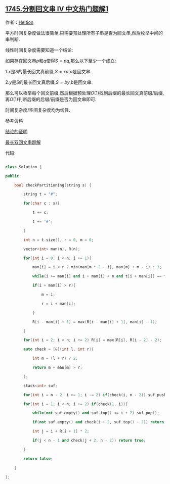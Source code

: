 ## [1745.分割回文串 IV 中文热门题解1](https://leetcode.cn/problems/palindrome-partitioning-iv/solutions/100000/manacherxian-xing-shi-jian-fu-za-du-by-h-sj24)

作者：[Heltion](https://leetcode.cn/u/Heltion)

平方时间复杂度做法很简单,只需要预处理所有子串是否为回文串,然后枚举中间的串判断.
线性时间复杂度需要知道一个结论:
如果存在回文串$p$和$q$使得$S=pq$,那么以下至少一个成立:
1.$x$是$S$的最长回文真前缀,$S=xa$,$a$是回文串.
2.$y$是$S$的最长回文真后缀,$S=by$,$b$是回文串.
那么可以枚举每个回文前缀,然后根据预处理$O(1)$找到后缀的最长回文真前缀/后缀,再$O(1)$判断后缀的后缀/前缀是否为回文串即可.
时间复杂度/空间复杂度均为线性.
参考资料
[结论的证明](https://www.luogu.com.cn/blog/user25308/proof-cf1081h)
[最长双回文串题解](https://www.cnblogs.com/five20/p/9090876.html)
代码:
```C++
class Solution {
public:
    bool checkPartitioning(string s) {
        string t = "#";
        for(char c : s){
            t += c;
            t += '#';
        }
        int n = t.size(), r = 0, m = 0;
        vector<int> man(n), R(n);
        for(int i = 0; i < n; i += 1){
            man[i] = i < r ? min(man[m * 2 - i], man[m] + m - i) : 1;
            while(i >= man[i] and i + man[i] < n and t[i + man[i]] == t[i - man[i]]) man[i] += 1;
            if(i + man[i] > r){
                m = i;
                r = i + man[i];
            }
            R[i - man[i] + 1] = max(R[i - man[i] + 1], man[i] - 1);
        }
        for(int i = 2; i < n; i += 2) R[i] = max(R[i], R[i - 2] - 2);
        auto check = [&](int l, int r){
            int m = (l + r) / 2;
            return m + man[m] > r;
        };
        stack<int> suf;
        for(int i = n - 2; i >= 1; i -= 2) if(check(i, n - 2)) suf.push(i);
        for(int i = 1; i < n; i += 2) if(check(1, i)){
            while(not suf.empty() and suf.top() <= i + 2) suf.pop();
            if(not suf.empty() and check(i + 2, suf.top() - 2)) return true;
            int j = i + R[i + 1] * 2;
            if(j < n - 1 and check(j + 2, n - 2)) return true;
        }
        return false;
    }
};
```